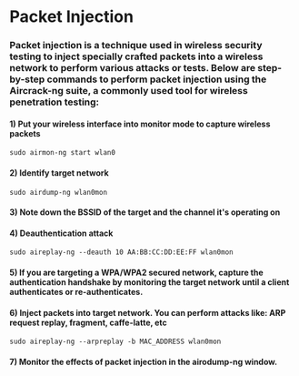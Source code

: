 # Packet Injection

### Packet injection is a technique used in wireless security testing to inject specially crafted packets into a wireless network to perform various attacks or tests. Below are step-by-step commands to perform packet injection using the Aircrack-ng suite, a commonly used tool for wireless penetration testing:

#### 1) Put your wireless interface into monitor mode to capture wireless packets

    sudo airmon-ng start wlan0 

#### 2) Identify target network

    sudo airdump-ng wlan0mon 

#### 3) Note down the BSSID of the target and the channel it's operating on

#### 4) Deauthentication attack

    sudo aireplay-ng --deauth 10 AA:BB:CC:DD:EE:FF wlan0mon 

#### 5) If you are targeting a WPA/WPA2 secured network, capture the authentication handshake by monitoring the target network until a client authenticates or re-authenticates.

#### 6) Inject packets into target network. You can perform attacks like: ARP request replay, fragment, caffe-latte, etc

    sudo aireplay-ng --arpreplay -b MAC_ADDRESS wlan0mon 

#### 7) Monitor the effects of packet injection in the airodump-ng window.
